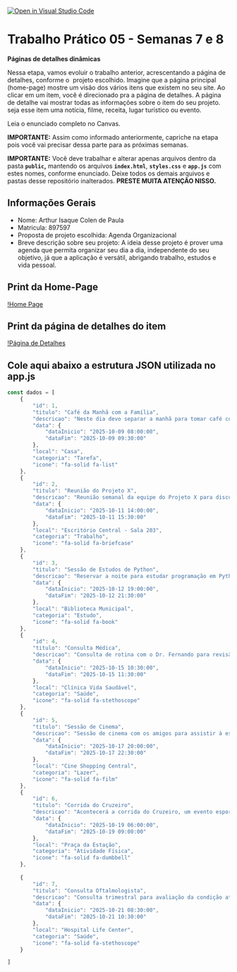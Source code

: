 [![Open in Visual Studio Code](https://classroom.github.com/assets/open-in-vscode-2e0aaae1b6195c2367325f4f02e2d04e9abb55f0b24a779b69b11b9e10269abc.svg)](https://classroom.github.com/online_ide?assignment_repo_id=20903456&assignment_repo_type=AssignmentRepo)
# Trabalho Prático 05 - Semanas 7 e 8

**Páginas de detalhes dinâmicas**

Nessa etapa, vamos evoluir o trabalho anterior, acrescentando a página de detalhes, conforme o  projeto escolhido. Imagine que a página principal (home-page) mostre um visão dos vários itens que existem no seu site. Ao clicar em um item, você é direcionado pra a página de detalhes. A página de detalhe vai mostrar todas as informações sobre o item do seu projeto. seja esse item uma notícia, filme, receita, lugar turístico ou evento.

Leia o enunciado completo no Canvas. 

**IMPORTANTE:** Assim como informado anteriormente, capriche na etapa pois você vai precisar dessa parte para as próximas semanas. 

**IMPORTANTE:** Você deve trabalhar e alterar apenas arquivos dentro da pasta **`public`,** mantendo os arquivos **`index.html`**, **`styles.css`** e **`app.js`** com estes nomes, conforme enunciado. Deixe todos os demais arquivos e pastas desse repositório inalterados. **PRESTE MUITA ATENÇÃO NISSO.**

## Informações Gerais

- Nome: Arthur Isaque Colen de Paula
- Matricula: 897597
- Proposta de projeto escolhida: Agenda Organizacional
- Breve descrição sobre seu projeto: A ideia desse projeto é prover uma agenda que permita organizar seu dia a dia, independente do seu objetivo, já que a aplicação é versátil, abrigando trabalho, estudos e vida pessoal.

## Print da Home-Page

[!Home Page](images/homepage.png)

## Print da página de detalhes do item

[!Página de Detalhes](images/details.png)

## Cole aqui abaixo a estrutura JSON utilizada no app.js

```javascript
const dados = [
    {
        "id": 1,
        "titulo": "Café da Manhã com a Família",
        "descricao": "Neste dia devo separar a manhã para tomar café com a minha família. Tenho que ir à padaria e comprar os itens necessários. Além dos itens necessários, posso aproveitar para comprar algo especial para tornar o momento ainda mais agradável. A melhor padaria para essa ocasião é o Café Paddock, que fica próximo à minha casa.",
        "data": {
            "dataInicio": "2025-10-09 08:00:00",
            "dataFim": "2025-10-09 09:30:00"
        },
        "local": "Casa",
        "categoria": "Tarefa",
        "icone": "fa-solid fa-list"
    },
    {
        "id": 2,
        "titulo": "Reunião do Projeto X",
        "descricao": "Reunião semanal da equipe do Projeto X para discutir o andamento das tarefas, revisar entregas e planejar as próximas etapas. Será apresentado o protótipo da nova interface e discutidos os prazos de finalização.",
        "data": {
            "dataInicio": "2025-10-11 14:00:00",
            "dataFim": "2025-10-11 15:30:00"
        },
        "local": "Escritório Central - Sala 203",
        "categoria": "Trabalho",
        "icone": "fa-solid fa-briefcase"
    },
    {
        "id": 3,
        "titulo": "Sessão de Estudos de Python",
        "descricao": "Reservar a noite para estudar programação em Python, focando em manipulação de arquivos e consumo de APIs. Preparar anotações e resolver pelo menos 5 exercícios práticos. Separar material de apoio e manter o celular em modo silencioso para melhor concentração.",
        "data": {
            "dataInicio": "2025-10-12 19:00:00",
            "dataFim": "2025-10-12 21:30:00"
        },
        "local": "Biblioteca Municipal",
        "categoria": "Estudo",
        "icone": "fa-solid fa-book"
    },
    {
        "id": 4,
        "titulo": "Consulta Médica",
        "descricao": "Consulta de rotina com o Dr. Fernando para revisão dos exames anuais e avaliação geral da saúde. Levar todos os exames laboratoriais recentes.",
        "data": {
            "dataInicio": "2025-10-15 10:30:00",
            "dataFim": "2025-10-15 11:30:00"
        },
        "local": "Clínica Vida Saudável",
        "categoria": "Saúde",
        "icone": "fa-solid fa-stethoscope"
    },
    {
        "id": 5,
        "titulo": "Sessão de Cinema",
        "descricao": "Sessão de cinema com os amigos para assistir à estreia do novo filme do anime Kimetsu no Yaiba (Demon Slayer). Comprar os ingressos com antecedência e chegar 30 minutos antes para evitar filas.",
        "data": {
            "dataInicio": "2025-10-17 20:00:00",
            "dataFim": "2025-10-17 22:30:00"
        },
        "local": "Cine Shopping Central",
        "categoria": "Lazer",
        "icone": "fa-solid fa-film"
    },
    {
        "id": 6,
        "titulo": "Corrida do Cruzeiro",
        "descricao": "Acontecerá a corrida do Cruzeiro, um evento esportivo que reúne corredores de todas as idades e níveis de habilidade. A corrida terá início às 6h da manhã, com largada na Praça da Estação. O percurso será de 10 km, passando por pontos turísticos da cidade. É uma ótima oportunidade para praticar esportes, socializar e apreciar a paisagem urbana. Como prêmio, haverá medalhas para os primeiros colocados e brindes para todos os participantes (camisa do cabuloso e bolsa esportiva).",
        "data": {
            "dataInicio": "2025-10-19 06:00:00",
            "dataFim": "2025-10-19 09:00:00"
        },
        "local": "Praça da Estação",
        "categoria": "Atividade Física",
        "icone": "fa-solid fa-dumbbell"
    },
    
    {
        "id": 7,
        "titulo": "Consulta Oftalmologista",
        "descricao": "Consulta trimestral para avaliação da condição atual do astigmatismo da minha avó. Buscar ela com antecedência e também planejar chegar mais cedo, pois o trânsito estará ruim.",
        "data": {
            "dataInicio": "2025-10-21 08:30:00",
            "dataFim": "2025-10-21 10:30:00"
        },
        "local": "Hospital Life Center",
        "categoria": "Saúde",
        "icone": "fa-solid fa-stethoscope"
    }

]
```